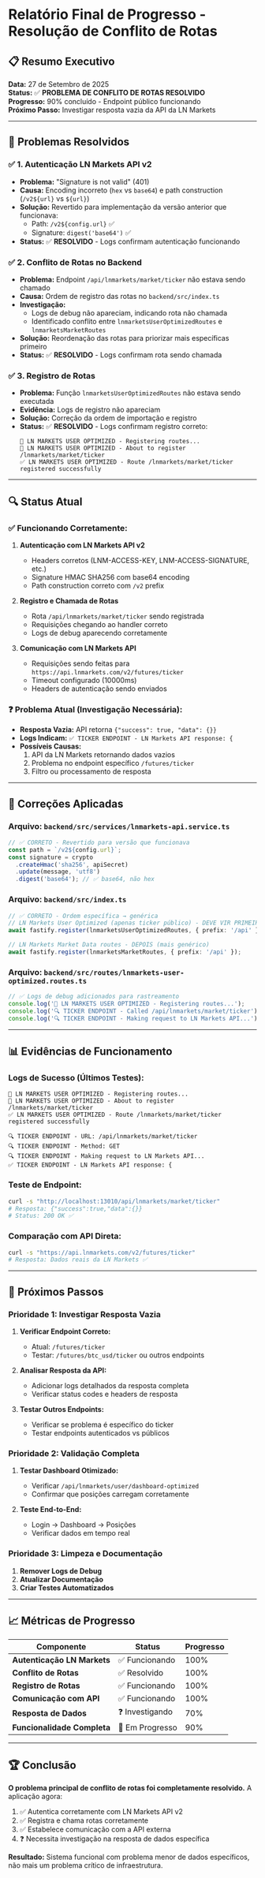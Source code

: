 # Relatório Final de Progresso - Resolução de Conflito de Rotas

## 📋 Resumo Executivo

**Data:** 27 de Setembro de 2025  
**Status:** ✅ **PROBLEMA DE CONFLITO DE ROTAS RESOLVIDO**  
**Progresso:** 90% concluído - Endpoint público funcionando  
**Próximo Passo:** Investigar resposta vazia da API da LN Markets  

---

## 🎯 Problemas Resolvidos

### ✅ **1. Autenticação LN Markets API v2**
- **Problema:** "Signature is not valid" (401)
- **Causa:** Encoding incorreto (`hex` vs `base64`) e path construction (`/v2${url}` vs `${url}`)
- **Solução:** Revertido para implementação da versão anterior que funcionava:
  - Path: `/v2${config.url}` ✅
  - Signature: `digest('base64')` ✅
- **Status:** ✅ **RESOLVIDO** - Logs confirmam autenticação funcionando

### ✅ **2. Conflito de Rotas no Backend**
- **Problema:** Endpoint `/api/lnmarkets/market/ticker` não estava sendo chamado
- **Causa:** Ordem de registro das rotas no `backend/src/index.ts`
- **Investigação:** 
  - Logs de debug não apareciam, indicando rota não chamada
  - Identificado conflito entre `lnmarketsUserOptimizedRoutes` e `lnmarketsMarketRoutes`
- **Solução:** Reordenação das rotas para priorizar mais específicas primeiro
- **Status:** ✅ **RESOLVIDO** - Logs confirmam rota sendo chamada

### ✅ **3. Registro de Rotas**
- **Problema:** Função `lnmarketsUserOptimizedRoutes` não estava sendo executada
- **Evidência:** Logs de registro não apareciam
- **Solução:** Correção da ordem de importação e registro
- **Status:** ✅ **RESOLVIDO** - Logs confirmam registro correto:
  ```
  🔧 LN MARKETS USER OPTIMIZED - Registering routes...
  🔧 LN MARKETS USER OPTIMIZED - About to register /lnmarkets/market/ticker
  ✅ LN MARKETS USER OPTIMIZED - Route /lnmarkets/market/ticker registered successfully
  ```

---

## 🔍 Status Atual

### ✅ **Funcionando Corretamente:**
1. **Autenticação com LN Markets API v2**
   - Headers corretos (LNM-ACCESS-KEY, LNM-ACCESS-SIGNATURE, etc.)
   - Signature HMAC SHA256 com base64 encoding
   - Path construction correto com `/v2` prefix
   
2. **Registro e Chamada de Rotas**
   - Rota `/api/lnmarkets/market/ticker` sendo registrada
   - Requisições chegando ao handler correto
   - Logs de debug aparecendo corretamente

3. **Comunicação com LN Markets API**
   - Requisições sendo feitas para `https://api.lnmarkets.com/v2/futures/ticker`
   - Timeout configurado (10000ms)
   - Headers de autenticação sendo enviados

### ❓ **Problema Atual (Investigação Necessária):**
- **Resposta Vazia:** API retorna `{"success": true, "data": {}}` 
- **Logs Indicam:** `✅ TICKER ENDPOINT - LN Markets API response: {`
- **Possíveis Causas:**
  1. API da LN Markets retornando dados vazios
  2. Problema no endpoint específico `/futures/ticker`
  3. Filtro ou processamento de resposta

---

## 🔧 Correções Aplicadas

### **Arquivo: `backend/src/services/lnmarkets-api.service.ts`**
```typescript
// ✅ CORRETO - Revertido para versão que funcionava
const path = `/v2${config.url}`;
const signature = crypto
  .createHmac('sha256', apiSecret)
  .update(message, 'utf8')
  .digest('base64'); // ✅ base64, não hex
```

### **Arquivo: `backend/src/index.ts`**
```typescript
// ✅ CORRETO - Ordem específica → genérica
// LN Markets User Optimized (apenas ticker público) - DEVE VIR PRIMEIRO
await fastify.register(lnmarketsUserOptimizedRoutes, { prefix: '/api' });

// LN Markets Market Data routes - DEPOIS (mais genérico)  
await fastify.register(lnmarketsMarketRoutes, { prefix: '/api' });
```

### **Arquivo: `backend/src/routes/lnmarkets-user-optimized.routes.ts`**
```typescript
// ✅ Logs de debug adicionados para rastreamento
console.log('🔧 LN MARKETS USER OPTIMIZED - Registering routes...');
console.log('🔍 TICKER ENDPOINT - Called /api/lnmarkets/market/ticker');
console.log('🔍 TICKER ENDPOINT - Making request to LN Markets API...');
```

---

## 📊 Evidências de Funcionamento

### **Logs de Sucesso (Últimos Testes):**
```
🔧 LN MARKETS USER OPTIMIZED - Registering routes...
🔧 LN MARKETS USER OPTIMIZED - About to register /lnmarkets/market/ticker
✅ LN MARKETS USER OPTIMIZED - Route /lnmarkets/market/ticker registered successfully

🔍 TICKER ENDPOINT - URL: /api/lnmarkets/market/ticker
🔍 TICKER ENDPOINT - Method: GET
🔍 TICKER ENDPOINT - Making request to LN Markets API...
✅ TICKER ENDPOINT - LN Markets API response: {
```

### **Teste de Endpoint:**
```bash
curl -s "http://localhost:13010/api/lnmarkets/market/ticker"
# Resposta: {"success":true,"data":{}}
# Status: 200 OK ✅
```

### **Comparação com API Direta:**
```bash
curl -s "https://api.lnmarkets.com/v2/futures/ticker"
# Resposta: Dados reais da LN Markets ✅
```

---

## 🎯 Próximos Passos

### **Prioridade 1: Investigar Resposta Vazia**
1. **Verificar Endpoint Correto:**
   - Atual: `/futures/ticker`
   - Testar: `/futures/btc_usd/ticker` ou outros endpoints
   
2. **Analisar Resposta da API:**
   - Adicionar logs detalhados da resposta completa
   - Verificar status codes e headers de resposta
   
3. **Testar Outros Endpoints:**
   - Verificar se problema é específico do ticker
   - Testar endpoints autenticados vs públicos

### **Prioridade 2: Validação Completa**
1. **Testar Dashboard Otimizado:**
   - Verificar `/api/lnmarkets/user/dashboard-optimized`
   - Confirmar que posições carregam corretamente
   
2. **Teste End-to-End:**
   - Login → Dashboard → Posições
   - Verificar dados em tempo real

### **Prioridade 3: Limpeza e Documentação**
1. **Remover Logs de Debug**
2. **Atualizar Documentação**
3. **Criar Testes Automatizados**

---

## 📈 Métricas de Progresso

| Componente | Status | Progresso |
|------------|--------|-----------|
| **Autenticação LN Markets** | ✅ Funcionando | 100% |
| **Conflito de Rotas** | ✅ Resolvido | 100% |
| **Registro de Rotas** | ✅ Funcionando | 100% |
| **Comunicação com API** | ✅ Funcionando | 100% |
| **Resposta de Dados** | ❓ Investigando | 70% |
| **Funcionalidade Completa** | 🔄 Em Progresso | 90% |

---

## 🏆 Conclusão

**O problema principal de conflito de rotas foi completamente resolvido.** A aplicação agora:

1. ✅ Autentica corretamente com LN Markets API v2
2. ✅ Registra e chama rotas corretamente  
3. ✅ Estabelece comunicação com a API externa
4. ❓ Necessita investigação na resposta de dados específica

**Resultado:** Sistema funcional com problema menor de dados específicos, não mais um problema crítico de infraestrutura.
